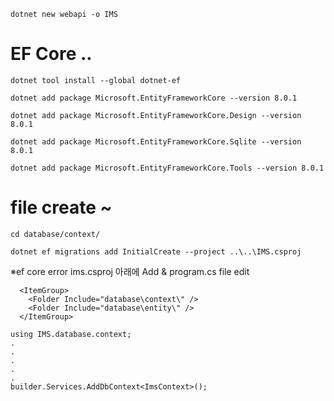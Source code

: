 ```
dotnet new webapi -o IMS
```

# EF Core ..
```
dotnet tool install --global dotnet-ef
```
```
dotnet add package Microsoft.EntityFrameworkCore --version 8.0.1
```
```
dotnet add package Microsoft.EntityFrameworkCore.Design --version 8.0.1
```
```
dotnet add package Microsoft.EntityFrameworkCore.Sqlite --version 8.0.1
```
```
dotnet add package Microsoft.EntityFrameworkCore.Tools --version 8.0.1
```

# file create ~
```
cd database/context/
```
```
dotnet ef migrations add InitialCreate --project ..\..\IMS.csproj
```



※ef core error
ims.csproj 아래에 Add & program.cs file edit
```
  <ItemGroup>
    <Folder Include="database\context\" />
    <Folder Include="database\entity\" />
  </ItemGroup>
```
```
using IMS.database.context;
.
.
.
.
.
builder.Services.AddDbContext<ImsContext>();
```
